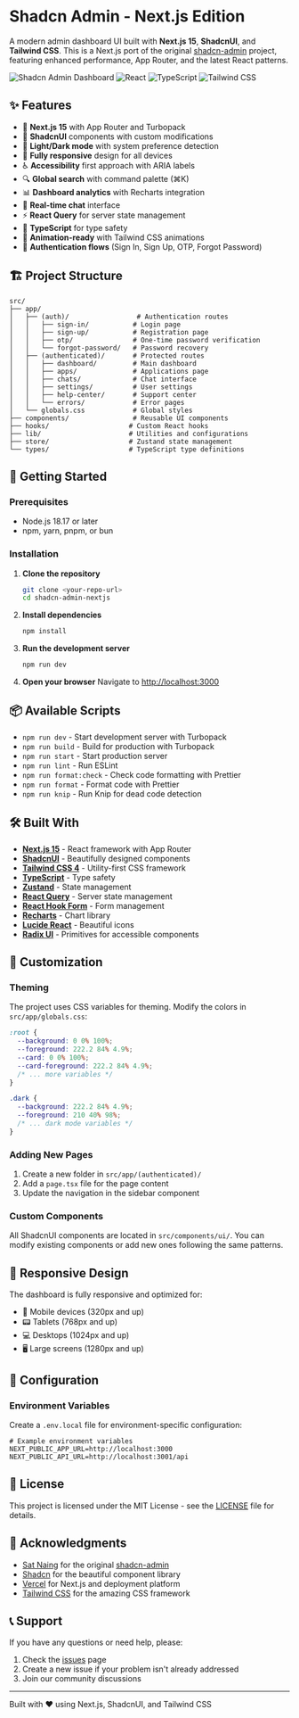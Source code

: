 # Shadcn Admin - Next.js Edition

A modern admin dashboard UI built with **Next.js 15**, **ShadcnUI**, and **Tailwind CSS**. This is a Next.js port of the original [shadcn-admin](https://github.com/satnaing/shadcn-admin) project, featuring enhanced performance, App Router, and the latest React patterns.

![Shadcn Admin Dashboard](https://img.shields.io/badge/Next.js-15.5.2-black?style=for-the-badge&logo=next.js) ![React](https://img.shields.io/badge/React-19.1.1-61dafb?style=for-the-badge&logo=react) ![TypeScript](https://img.shields.io/badge/TypeScript-5.9.2-3178c6?style=for-the-badge&logo=typescript) ![Tailwind CSS](https://img.shields.io/badge/Tailwind_CSS-4.1.12-38bdf8?style=for-the-badge&logo=tailwind-css)

## ✨ Features

- 🚀 **Next.js 15** with App Router and Turbopack
- 🎨 **ShadcnUI** components with custom modifications
- 🌙 **Light/Dark mode** with system preference detection
- 📱 **Fully responsive** design for all devices
- ♿ **Accessibility** first approach with ARIA labels
- 🔍 **Global search** with command palette (⌘K)
- 📊 **Dashboard analytics** with Recharts integration
- 💬 **Real-time chat** interface
- ⚡ **React Query** for server state management
- 🎯 **TypeScript** for type safety
- 🎪 **Animation-ready** with Tailwind CSS animations
- 🔐 **Authentication flows** (Sign In, Sign Up, OTP, Forgot Password)

## 🏗️ Project Structure

```
src/
├── app/
│   ├── (auth)/                 # Authentication routes
│   │   ├── sign-in/           # Login page
│   │   ├── sign-up/           # Registration page
│   │   ├── otp/               # One-time password verification
│   │   └── forgot-password/   # Password recovery
│   ├── (authenticated)/       # Protected routes
│   │   ├── dashboard/         # Main dashboard
│   │   ├── apps/              # Applications page
│   │   ├── chats/             # Chat interface
│   │   ├── settings/          # User settings
│   │   ├── help-center/       # Support center
│   │   └── errors/            # Error pages
│   └── globals.css            # Global styles
├── components/                # Reusable UI components
├── hooks/                    # Custom React hooks
├── lib/                      # Utilities and configurations
├── store/                    # Zustand state management
└── types/                    # TypeScript type definitions
```

## 🚀 Getting Started

### Prerequisites

- Node.js 18.17 or later
- npm, yarn, pnpm, or bun

### Installation

1. **Clone the repository**
   ```bash
   git clone <your-repo-url>
   cd shadcn-admin-nextjs
   ```

2. **Install dependencies**
   ```bash
   npm install
   ```

3. **Run the development server**
   ```bash
   npm run dev
   ```

4. **Open your browser**
   Navigate to [http://localhost:3000](http://localhost:3000)

## 📦 Available Scripts

- `npm run dev` - Start development server with Turbopack
- `npm run build` - Build for production with Turbopack
- `npm run start` - Start production server
- `npm run lint` - Run ESLint
- `npm run format:check` - Check code formatting with Prettier
- `npm run format` - Format code with Prettier
- `npm run knip` - Run Knip for dead code detection

## 🛠️ Built With

- **[Next.js 15](https://nextjs.org/)** - React framework with App Router
- **[ShadcnUI](https://ui.shadcn.com/)** - Beautifully designed components
- **[Tailwind CSS 4](https://tailwindcss.com/)** - Utility-first CSS framework
- **[TypeScript](https://www.typescriptlang.org/)** - Type safety
- **[Zustand](https://github.com/pmndrs/zustand)** - State management
- **[React Query](https://tanstack.com/query)** - Server state management
- **[React Hook Form](https://react-hook-form.com/)** - Form management
- **[Recharts](https://recharts.org/)** - Chart library
- **[Lucide React](https://lucide.dev/)** - Beautiful icons
- **[Radix UI](https://www.radix-ui.com/)** - Primitives for accessible components

## 🎨 Customization

### Theming

The project uses CSS variables for theming. Modify the colors in `src/app/globals.css`:

```css
:root {
  --background: 0 0% 100%;
  --foreground: 222.2 84% 4.9%;
  --card: 0 0% 100%;
  --card-foreground: 222.2 84% 4.9%;
  /* ... more variables */
}

.dark {
  --background: 222.2 84% 4.9%;
  --foreground: 210 40% 98%;
  /* ... dark mode variables */
}
```

### Adding New Pages

1. Create a new folder in `src/app/(authenticated)/`
2. Add a `page.tsx` file for the page content
3. Update the navigation in the sidebar component

### Custom Components

All ShadcnUI components are located in `src/components/ui/`. You can modify existing components or add new ones following the same patterns.

## 📱 Responsive Design

The dashboard is fully responsive and optimized for:
- 📱 Mobile devices (320px and up)
- 📟 Tablets (768px and up)
- 💻 Desktops (1024px and up)
- 🖥️ Large screens (1280px and up)

## 🔧 Configuration

### Environment Variables

Create a `.env.local` file for environment-specific configuration:

```env
# Example environment variables
NEXT_PUBLIC_APP_URL=http://localhost:3000
NEXT_PUBLIC_API_URL=http://localhost:3001/api
```

## 📄 License

This project is licensed under the MIT License - see the [LICENSE](LICENSE) file for details.

## 🙏 Acknowledgments

- [Sat Naing](https://github.com/satnaing) for the original [shadcn-admin](https://github.com/satnaing/shadcn-admin)
- [Shadcn](https://ui.shadcn.com/) for the beautiful component library
- [Vercel](https://vercel.com/) for Next.js and deployment platform
- [Tailwind CSS](https://tailwindcss.com/) for the amazing CSS framework

## 📞 Support

If you have any questions or need help, please:
1. Check the [issues](https://github.com/your-username/shadcn-admin-nextjs/issues) page
2. Create a new issue if your problem isn't already addressed
3. Join our community discussions

---

Built with ❤️ using Next.js, ShadcnUI, and Tailwind CSS